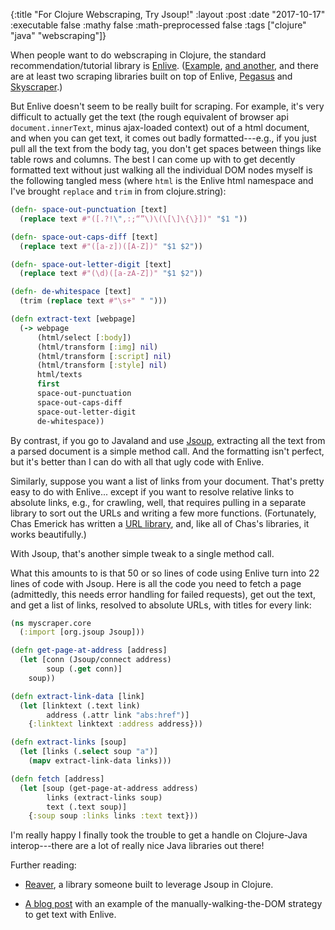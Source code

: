 {:title "For Clojure Webscraping, Try Jsoup!"
 :layout :post
 :date "2017-10-17"
 :executable false
 :mathy false
 :math-preprocessed false
 :tags  ["clojure" "java" "webscraping"]}
 
When people want to do webscraping in Clojure, the standard recommendation/tutorial library is [Enlive](https://github.com/cgrand/enlive). ([Example](http://masnun.com/2016/03/20/web-scraping-with-clojure.html), [and another](http://ericsomdahl.github.io/posts/2015-03-07-gevents1.html), and there are at least two scraping libraries built on top of Enlive, [Pegasus](http://blog.shriphani.com/2016/01/25/pegasus-a-modular-durable-web-crawler-for-clojure/) and [Skyscraper](https://github.com/nathell/skyscraper).) 

But Enlive doesn't seem to be really built for scraping. For example, it's very difficult to actually get the text (the rough equivalent of browser api `document.innerText`, minus ajax-loaded context) out of a html document, and when you can get text, it comes out badly formatted---e.g., if you just pull all the text from the body tag, you don't get spaces between things like table rows and columns.  The best I can come up with to get decently formatted text without just walking all the individual DOM nodes myself is the following tangled mess (where `html` is the Enlive html namespace and I've brought `replace` and `trim` in from clojure.string):

```clojure
(defn- space-out-punctuation [text] 
  (replace text #"([.?!\",:;“”\)\(\[\]\{\}])" "$1 "))

(defn- space-out-caps-diff [text] 
  (replace text #"([a-z])([A-Z])" "$1 $2"))

(defn- space-out-letter-digit [text] 
  (replace text #"(\d)([a-zA-Z])" "$1 $2"))

(defn- de-whitespace [text]
  (trim (replace text #"\s+" " ")))

(defn extract-text [webpage]
  (-> webpage
      (html/select [:body])
      (html/transform [:img] nil)
      (html/transform [:script] nil)
      (html/transform [:style] nil)
      html/texts
      first
      space-out-punctuation
      space-out-caps-diff
      space-out-letter-digit
      de-whitespace))
```

By contrast, if you go to Javaland and use [Jsoup](https://jsoup.org/), extracting all the text from a parsed document is a simple method call. And the formatting isn't perfect, but it's better than I can do with all that ugly code with Enlive.

Similarly, suppose you want a list of links from your document.  That's pretty easy to do with Enlive... except if you want to resolve relative links to absolute links, e.g., for crawling, well, that requires pulling in a separate library to sort out the URLs and writing a few more functions.  (Fortunately, Chas Emerick has written a [URL library](https://github.com/cemerick/url), and, like all of Chas's libraries, it works beautifully.)

With Jsoup, that's another simple tweak to a single method call.

What this amounts to is that 50 or so lines of code using Enlive turn into 22 lines of code with Jsoup.  Here is all the code you need to fetch a page (admittedly, this needs error handling for failed requests), get out the text, and get a list of links, resolved to absolute URLs, with titles for every link: 

```clojure
(ns myscraper.core
  (:import [org.jsoup Jsoup]))

(defn get-page-at-address [address]
  (let [conn (Jsoup/connect address)
        soup (.get conn)]
    soup))

(defn extract-link-data [link]
  (let [linktext (.text link)
        address (.attr link "abs:href")]
    {:linktext linktext :address address}))

(defn extract-links [soup]
  (let [links (.select soup "a")]
    (mapv extract-link-data links)))

(defn fetch [address]
  (let [soup (get-page-at-address address)
        links (extract-links soup)
        text (.text soup)]
    {:soup soup :links links :text text}))
```

I'm really happy I finally took the trouble to get a handle on Clojure-Java interop---there are a lot of really nice Java libraries out there!  

Further reading: 

- [Reaver](https://github.com/mischov/reaver), a library someone built to leverage Jsoup in Clojure.

- [A blog post](http://josf.info/blog/2014/10/02/practical-zippers-extracting-text-with-enlive/) with an example of the manually-walking-the-DOM strategy to get text with Enlive.
